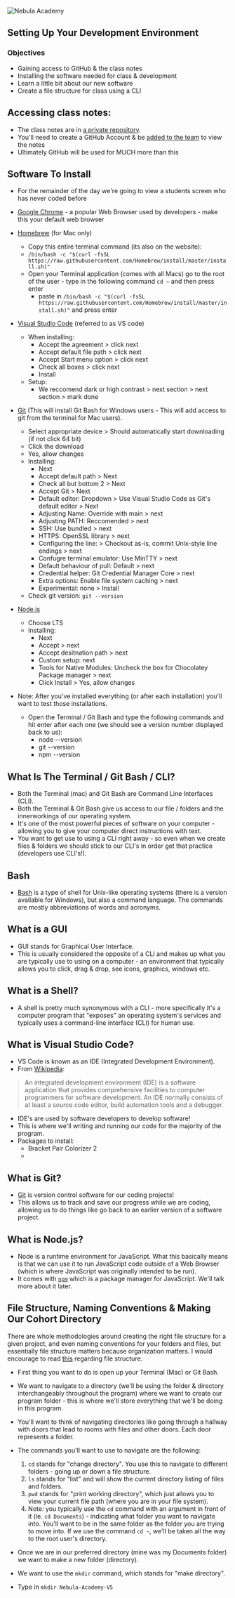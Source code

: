 ![Nebula Academy](https://nebulaacademy.com/static/media/NebulaAcademyLogoNextToTitle.7d951a1b.png)



## Setting Up Your Development Environment

### Objectives
* Gaining access to GitHub & the class notes
* Installing the software needed for class & development
* Learn a little bit about our new software
* Create a file structure for class using a CLI

## Accessing class notes:
* The class notes are in [a private repository](https://github.com/Nebula-Academy/SEV5-Curriculum/). 
* You'll need to create a GitHub Account & be [added to the team](https://github.com/orgs/Nebula-Academy/teams/sev5/members?add=true) to view the notes
* Ultimately GitHub will be used for MUCH more than this

## Software To Install
* For the remainder of the day we're going to view a students screen who has never coded before
* [Google Chrome](https://www.google.com/chrome/) - a popular Web Browser used by developers - make this your default web browser
* [Homebrew](https://brew.sh/) (for Mac only)
	- Copy this entire terminal command (its also on the website): 
    -  `/bin/bash -c "$(curl -fsSL https://raw.githubusercontent.com/Homebrew/install/master/install.sh)"`
  - Open your Terminal application (comes with all Macs) go to the root of the user - type in the following command `cd ~` and then press enter
    - paste in `/bin/bash -c "$(curl -fsSL https://raw.githubusercontent.com/Homebrew/install/master/install.sh)"` and press enter  
* [Visual Studio Code](https://code.visualstudio.com/) (referred to as VS code)
  - When installing:
    - Accept the agreement > click next
    - Accept default file path > click next
    - Accept Start menu option > click next
    - Check all boxes > click next
    - Install
  - Setup:
    - We reccomend dark or high contrast > next section > next section > mark done
* [Git](https://git-scm.com/downloads) (This will install Git Bash for Windows users - This will add access to git from the terminal for Mac users).
  - Select appropriate device > Should automatically start downloading (if not click 64 bit)
  - Click the download
  - Yes, allow changes
  - Installing:
    - Next
    - Accept default path > Next
    - Check all but bottom 2 > Next
    - Accept Git > Next
    - Default editor: Dropdown > Use Visual Studio Code as Git's default editor > Next
    - Adjusting Name: Override with main > next
    - Adjusting PATH: Reccomended > next
    - SSH: Use bundled > next
    - HTTPS: OpenSSL library > next
    - Configuring the line: > Checkout as-is, commit Unix-style line endings > next
    - Confugre terminal emulator: Use MinTTY > next
    - Default behaviour of pull: Default > next
    - Credential helper: Git Credential Manager Core > next
    - Extra options: Enable file system caching > next
    - Experimental: none > Install
  - Check git version: `git --version`
* [Node.js](https://nodejs.org/en/)
  - Choose LTS
  - Installing:
    - Next
    - Accept > next
    - Accept desitnation path > next
    - Custom setup: next
    - Tools for Native Modules: Uncheck the box for Chocolatey Package manager > next
    - Click Install > Yes, allow changes

* Note: After you've installed everything (or after each installation) you'll want to test those installations.
  - Open the Terminal / Git Bash and type the following commands and hit enter after each one (we should see a version number displayed back to us):
    - node --version
    - git --version
    - npm --version

## What Is The Terminal / Git Bash / CLI?
  - Both the Terminal (mac) and Git Bash are Command Line Interfaces (CLI).
  - Both the Terminal & Git Bash give us access to our file / folders and the innerworkings of our operating system.
  - It's one of the most powerful pieces of software on your computer - allowing you to give your computer direct instructions with text.
  - You want to get use to using a CLI right away - so even when we create files & folders we should stick to our CLI's in order get that practice (developers use CLI's!).

## Bash
  - [Bash](https://en.wikipedia.org/wiki/Bash_(Unix_shell)) is a type of shell for Unix-like operating systems (there is a version available for Windows), but also a command language. The commands are mostly abbreviations of words and acronyms.

## What is a GUI
  - GUI stands for Graphical User Interface.
  - This is usually considered the opposite of a CLI and makes up what you are typically use to using on a computer - an environment that typically allows you to click, drag & drop, see icons, graphics, windows etc.

## What is a Shell?
  - A shell is pretty much synonymous with a CLI - more specifically it's a computer program that "exposes" an operating system's services and typically uses a command-line interface (CLI) for human use.

## What is Visual Studio Code?
  - VS Code is known as an IDE (Integrated Development Environment). 
  - From [Wikipedia](https://en.wikipedia.org/wiki/Integrated_development_environment):

  > An integrated development environment (IDE) is a software application that provides comprehensive facilities to computer programmers for software development. An IDE normally consists of at least a source code editor, build automation tools and a debugger.

  - IDE's are used by software developers to develop software!
  - This is where we'll writing and running our code for the majority of the program.
  - Packages to install:
    * Bracket Pair Colorizer 2
    * 


## What is Git?
  - [Git](https://git-scm.com/) is version control software for our coding projects!
  - This allows us to track and save our progress while we are coding, allowing us to do things like go back to an earlier version of a software project.

## What is Node.js?
  - Node is a runtime environment for JavaScript. What this basically means is that we can use it to run JavaScript code outside of a Web Browser (which is where JavaScript was originally intended to be run).
  - It comes with [`npm`](https://www.npmjs.com/) which is a package manager for JavaScript. We'll talk more about it later.
  
## File Structure, Naming Conventions & Making Our Cohort Directory
There are whole methodologies around creating the right file structure for a given project, and even naming conventions for your folders and files, but essentially file structure matters because organization matters. I would encourage to read [this](https://mitcommlab.mit.edu/broad/commkit/file-structure/) regarding file structure.

  - First thing you want to do is open up your Terminal (Mac) or Git Bash.
  - We want to navigate to a directory (we'll be using the folder & directory interchangeably throughout the program) where we want to create our program folder - this is where we'll store everything that we'll be doing in this program.
  - You'll want to think of navigating directories like going through a hallway with doors that lead to rooms with files and other doors. Each door represents a folder.
  - The commands you'll want to use to navigate are the following:
    1. `cd` stands for "change directory". You use this to navigate to different folders - going up or down a file structure.
    2. `ls` stands for "list" and will show the current directory listing of files and folders.
    3. `pwd` stands for "print working directory", which just allows you to view your current file path (where you are in your file system).
    4. Note: you typically use the `cd` command with an argument in front of it (ie. `cd Documents`) - indicating what folder you want to navigate into. You'll want to be in the same folder as the folder you are trying to move into. If we use the command `cd ~`, we'll be taken all the way to the root user's directory.

  - Once we are in our preferred directory (mine was my Documents folder) we want to make a new folder (directory).
  - We want to use the `mkdir` command, which stands for "make directory".
  - Type in `mkdir Nebula-Academy-V5`
  